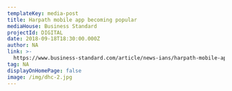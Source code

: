 ```yaml
---
templateKey: media-post
title: Harpath mobile app becoming popular
mediaHouse: Business Standard
projectId: DIGITAL
date: 2018-09-18T18:30:00.000Z
author: NA
link: >-
  https://www.business-standard.com/article/news-ians/harpath-mobile-app-becoming-popular-118091900895_1.html
tag: NA
displayOnHomePage: false
image: /img/dhc-2.jpg
---
```


